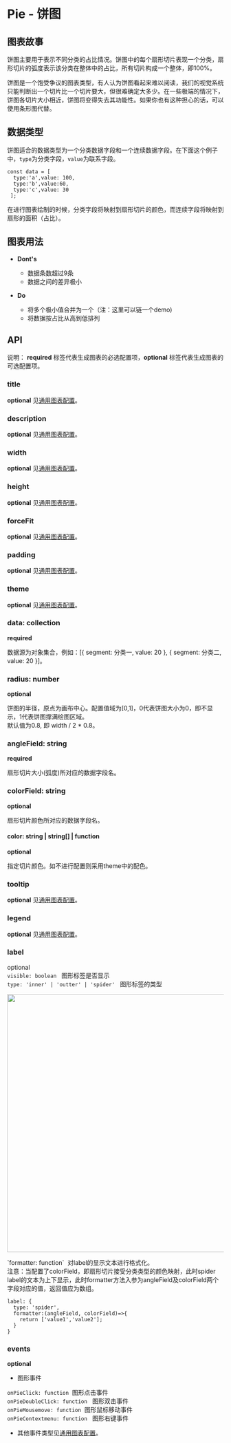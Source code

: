 # Pie - 饼图

## 图表故事

饼图主要用于表示不同分类的占比情况。饼图中的每个扇形切片表现一个分类，扇形切片的弧度表示该分类在整体中的占比，所有切片构成一个整体，即100%。

饼图是一个饱受争议的图表类型，有人认为饼图看起来难以阅读，我们的视觉系统只能判断出一个切片比一个切片要大，但很难确定大多少。在一些极端的情况下，饼图各切片大小相近，饼图将变得失去其功能性。如果你也有这种担心的话，可以使用条形图代替。

## 数据类型
饼图适合的数据类型为一个分类数据字段和一个连续数据字段。在下面这个例子中，`type`为分类字段，`value`为联系字段。

```
const data = [
  type:'a',value: 100,
  type:'b',value:60,
  type:'c',value: 30
 ];
```

在进行图表绘制的时候，分类字段将映射到扇形切片的颜色，而连续字段将映射到扇形的面积（占比）。

## 图表用法

- **Dont's**
  - 数据条数超过9条
  - 数据之间的差异极小



- **Do**
  - 将多个极小值合并为一个（注：这里可以链一个demo)
  - 将数据按占比从高到低排列


## API

说明： **required** 标签代表生成图表的必选配置项，**optional** 标签代表生成图表的可选配置项。

### title
**optional** 见[通用图表配置](../generalConfig.zh-CN.md)。

### description
**optional** 见[通用图表配置](../generalConfig.zh-CN.md)。

### width
**optional** 见[通用图表配置](../generalConfig.zh-CN.md)。

### height
**optional** 见[通用图表配置](../generalConfig.zh-CN.md)。

### forceFit
**optional** 见[通用图表配置](../generalConfig.zh-CN.md)。

### padding
**optional** 见[通用图表配置](../generalConfig.zh-CN.md)。

### theme
**optional** 见[通用图表配置](../generalConfig.zh-CN.md)。

### data: collection
**required**

数据源为对象集合，例如：[{ segment: 分类一, value: 20 }, { segment: 分类二, value: 20 }]。

### radius: number
**optional**

饼图的半径，原点为画布中心。配置值域为[0,1]，0代表饼图大小为0，即不显示，1代表饼图撑满绘图区域。<br />默认值为0.8, 即 width / 2 * 0.8。


### angleField: string
**required**

扇形切片大小(弧度)所对应的数据字段名。


### colorField: string
**optional**

扇形切片颜色所对应的数据字段名。


#### color: string | string[] | function
**optional**

指定切片颜色。如不进行配置则采用theme中的配色。


### tooltip
**optional**  见[通用图表配置](../generalConfig.zh-CN.md)。

### legend
**optional**  见[通用图表配置](../generalConfig.zh-CN.md)。

### label
optional<br />`visible: boolean`   图形标签是否显示<br />`type: 'inner' | 'outter' | 'spider'`   图形标签的类型
<p><img src="https://gw.alipayobjects.com/mdn/rms_d314dd/afts/img/A*E-2WTKY2BEIAAAAAAAAAAABkARQnAQ" width="600"></p>
`formatter: function`  对label的显示文本进行格式化。<br />注意：当配置了colorField，即扇形切片接受分类类型的颜色映射，此时spider label的文本为上下显示，此时formatter方法入参为angleField及colorField两个字段对应的值，返回值应为数组。

```
label: {
  type: 'spider',
  formatter:(angleField, colorField)=>{
    return ['value1','value2'];
  }
}
```

### events
**optional**

- 图形事件

`onPieClick: function`  图形点击事件<br />
`onPieDoubleClick: function`   图形双击事件<br />
`onPieMousemove: function`  图形鼠标移动事件<br />
`onPieContextmenu: function`   图形右键事件<br />

- 其他事件类型见[通用图表配置](../generalConfig.zh-CN.md)。